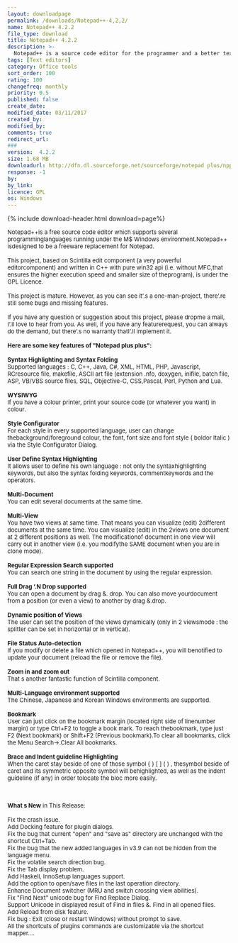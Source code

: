 ```yaml
---
layout: downloadpage
permalink: /downloads/Notepad++-4,2,2/
name: Notepad++ 4.2.2
file_type: download
title: Notepad++ 4.2.2
description: >-
  Notepad++ is a source code editor for the programmer and a better text editor
tags: [Text editors]
category: Office tools
sort_order: 100
rating: 100
changefreq: monthly
priority: 0.5
published: false
create_date: 
modified_date: 03/11/2017
created_by: 
modified_by: 
comments: true
redirect_url: 
### 
version:  4.2.2
size: 1.68 MB
downloadurl: http://dfn.dl.sourceforge.net/sourceforge/notepad plus/npp.4.2.2.Installer.exe
response: -1
by: 
by_link: 
licence: GPL 
os: Windows
---
```


{% include download-header.html download=page%}

<p style="fix-download-text !important">
<p><font size="2"><p>Notepad++is a free source code editor which supports several programminglanguages running under the M$ Windows environment.Notepad++ isdesigned to be a freeware replacement for Notepad. <br />
<br />
This project, based on Scintilla edit component (a very powerful editorcomponent) and written in C++ with pure win32 api (i.e. without MFC,that ensures the higher execution speed and smaller size of theprogram), is under the GPL Licence. <br />
<br />
This project is mature. However, as you can see it’.s a one-man-project, there’.re still some bugs and missing features. <br />
<br />
If you have any question or suggestion about this project, please dropme a mail, I’.ll love to hear from you. As well, if you have any featurerequest, you can always do the demand, but there’.s no warranty thatI’.ll implement it. <br />
<br />
<span><strong>Here are some key features of "Notepad plus plus":</strong></span><br />
<br />
<strong>Syntax Highlighting and Syntax Folding </strong><br />
Supported languages : C, C++, Java, C#, XML, HTML, PHP, Javascript, RCresource file, makefile, ASCII art file (extension .nfo, doxygen, inifile, batch file, ASP, VB/VBS source files, SQL, Objective-C, CSS,Pascal, Perl, Python and Lua. <br />
<br />
<strong>WYSIWYG</strong><br />
If you have a colour printer, print your source code (or whatever you want) in colour.<br />
<br />
<strong>Style Configurator</strong> <br />
For each style in every supported language, user can change thebackground/foreground colour, the font, font size and font style ( boldor Italic ) via the Style Configurator Dialog. <br />
<br />
<strong>User Define Syntax Highlighting</strong><br />
It allows user to define his own language : not only the syntaxhighlighting keywords, but also the syntax folding keywords, commentkeywords and the operators.<br />
<br />
<strong>Multi-Document</strong><br />
You can edit several documents at the same time. <br />
<br />
<strong>Multi-View</strong><br />
You have two views at same time. That means you can visualize (edit) 2different documents at the same time. You can visualize (edit) in the 2views one document at 2 different positions as well. The modificationof document in one view will carry out in another view (i.e. you modifythe SAME document when you are in clone mode). <br />
<br />
<strong>Regular Expression Search supported</strong><br />
You can search one string in the document by using the regular expression. <br />
<br />
<strong>Full Drag ‘.N Drop supported</strong><br />
You can open a document by drag &amp;. drop. You can also move yourdocument from a position (or even a view) to another by drag &amp;.drop. <br />
<br />
<strong>Dynamic position of Views</strong><br />
The user can set the position of the views dynamically (only in 2 viewsmode : the splitter can be set in horizontal or in vertical). <br />
<br />
<strong>File Status Auto-detection</strong><br />
If you modify or delete a file which opened in Notepad++, you will benotified to update your document (reload the file or remove the file). <br />
<br />
<strong>Zoom in and zoom out</strong><br />
That s another fantastic function of Scintilla component. <br />
<br />
<strong>Multi-Language environment supported</strong><br />
The Chinese, Japanese and Korean Windows environments are supported.<br />
<br />
<strong>Bookmark</strong><br />
User can just click on the bookmark margin (located right side of linenumber margin) or type Ctrl+F2 to toggle a book mark. To reach thebookmark, type just F2 (Next bookmark) or Shift+F2 (Previous bookmark).To clear all bookmarks, click the Menu Search-&gt;.Clear All bookmarks. <br />
<br />
<strong>Brace and Indent guideline Highlighting</strong><br />
When the caret stay beside of one of those symbol { } [ ] ( ) , thesymbol beside of caret and its symmetric opposite symbol will behighlighted, as well as the indent guideline (if any) in order tolocate the bloc more easily.</p>
<div class="celltext_big"><br />
<br />
<strong>What s New</strong> in This Release:<br />
<br />
Fix the crash issue.<br />
Add Docking feature for plugin dialogs.<br />
Fix the bug that current "open" and "save as" directory are unchanged with the shortcut Ctrl+Tab.<br />
Fix the bug that the new added languages in v3.9 can not be hidden from the language menu.<br />
Fix the volatile search direction bug.<br />
Fix the Tab display problem.<br />
Add Haskell, InnoSetup languages support.<br />
Add the option to open/save files in the last operation directory.<br />
Enhance Document switcher (MRU and switch crossing view abilities).<br />
Fix "Find Next" unicode bug for Find Replace Dialog.<br />
Support Unicode in displayed result of Find in files &amp;. Find in all opened files.<br />
Add Reload from disk feature.<br />
Fix bug : Exit (close or restart Windows) without prompt to save.<br />
All the shortcuts of plugins commands are customizable via the shortcut mapper....</div></p></p>
